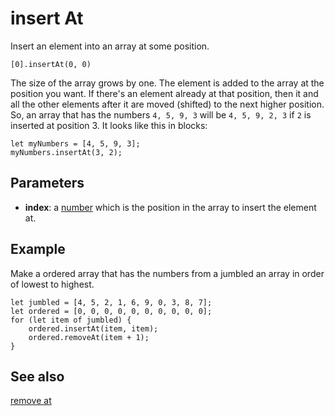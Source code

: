 # insert At

Insert an element into an array at some position.

```sig
[0].insertAt(0, 0)
```

The size of the array grows by one. The element is added to the array at the position you want. If there's
an element already at that position, then it and all the other elements after it are moved (shifted) to the
next higher position. So, an array that has the numbers `4, 5, 9, 3` will be `4, 5, 9, 2, 3` if `2` is inserted
at position 3. It looks like this in blocks:

```block
let myNumbers = [4, 5, 9, 3];
myNumbers.insertAt(3, 2);
```

## Parameters

* **index**: a [number](/types/number) which is the position in the array to insert the element at.

## Example

Make a ordered array that has the numbers from a jumbled an array in order of lowest to highest.

```blocks
let jumbled = [4, 5, 2, 1, 6, 9, 0, 3, 8, 7];
let ordered = [0, 0, 0, 0, 0, 0, 0, 0, 0, 0];
for (let item of jumbled) {
    ordered.insertAt(item, item);
    ordered.removeAt(item + 1);
}
```

## See also

[remove at](/reference/arrays/remove-at)